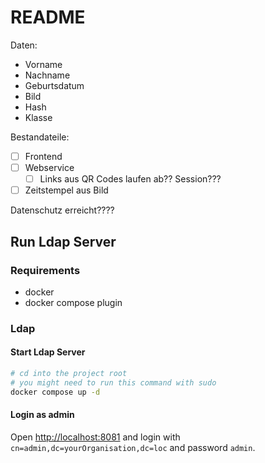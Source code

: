 # README

Daten:

- Vorname
- Nachname
- Geburtsdatum
- Bild
- Hash
- Klasse

Bestandateile:

- [ ] Frontend
- [ ] Webservice
  - [ ] Links aus QR Codes laufen ab?? Session???
- [ ] Zeitstempel aus Bild

Datenschutz erreicht????

## Run Ldap Server

### Requirements

- docker
- docker compose plugin

### Ldap

#### Start Ldap Server

```bash
# cd into the project root
# you might need to run this command with sudo
docker compose up -d
```

#### Login as admin

Open <http://localhost:8081> and login with `cn=admin,dc=yourOrganisation,dc=loc` and password `admin`.

